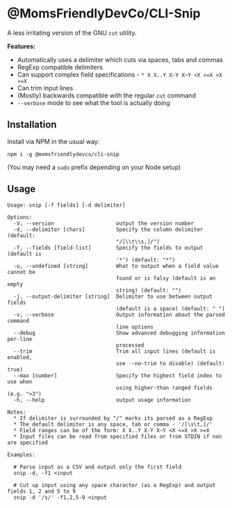 @MomsFriendlyDevCo/CLI-Snip
===========================
A less irritating version of the GNU `cut` utility.

**Features:**

* Automatically uses a delimiter which cuts via spaces, tabs and commas
* RegExp compatible delimiters
* Can support complex field specifications - `* X X..Y X-Y X~Y <X <=X >X >=X`
* Can trim input lines
* (Mostly) backwards compatible with the regular `cut` command
* `--verbose` mode to see what the tool is actually doing


Installation
------------
Install via NPM in the usual way:

```
npm i -g @momsfriendlydevco/cli-snip
```

(You may need a `sudo` prefix depending on your Node setup)


Usage
-----

```
Usage: snip [-f fields] [-d delimiter]

Options:
  -V, --version                    output the version number
  -d, --delimiter [chars]          Specify the column delimiter (default:
                                   "/[\\t\\s,]/")
  -f, --fields [field-list]        Specify the fields to output (default is
                                   '*') (default: "*")
  -u, --undefined [string]         What to output when a field value cannot be
                                   found or is falsy (default is an empty
                                   string) (default: "")
  -j, --output-delimiter [string]  Delimiter to use between output fields
                                   (default is a space) (default: " ")
  -v, --verbose                    Output information about the parsed command
                                   line options
  --debug                          Show advanced debugging information per-line
                                   processed
  --trim                           Trim all input lines (default is enabled,
                                   use --no-trim to disable) (default: true)
  --max [number]                   Specify the highest field index to use when
                                   using higher-than ranged fields (e.g. ">3")
  -h, --help                       output usage information

Notes:
  * If delimiter is surrounded by "/" marks its parsed as a RegExp
  * The default delimiter is any space, tab or comma - '/[\s\t,]/'
  * Field ranges can be of the form: X X..Y X-Y X~Y <X <=X >X >=X
  * Input files can be read from specified files or from STDIN if non are specified

Examples:

  # Parse input as a CSV and output only the first field
  snip -d, -f1 <input

  # Cut up input using any space character (as a RegExp) and output fields 1, 2 and 5 to 9
  snip -d '/s/' -f1,2,5-9 <input
```
